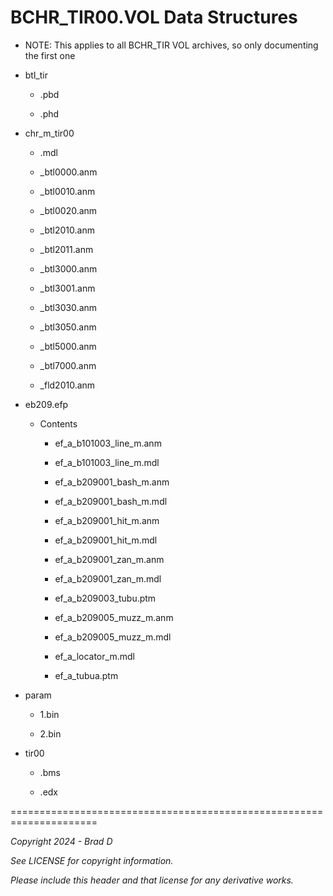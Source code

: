# BCHR_TIR00.VOL Data Structures

* NOTE: This applies to all BCHR_TIR VOL archives, so only documenting the first one

* btl_tir

	* .pbd

	* .phd

* chr_m_tir00

	* .mdl

	* _btl0000.anm

	* _btl0010.anm

	* _btl0020.anm

	* _btl2010.anm

	* _btl2011.anm

	* _btl3000.anm

	* _btl3001.anm

	* _btl3030.anm

	* _btl3050.anm

	* _btl5000.anm

	* _btl7000.anm

	* _fld2010.anm

* eb209.efp

	* Contents

		* ef_a_b101003_line_m.anm

		* ef_a_b101003_line_m.mdl

		* ef_a_b209001_bash_m.anm

		* ef_a_b209001_bash_m.mdl

		* ef_a_b209001_hit_m.anm

		* ef_a_b209001_hit_m.mdl

		* ef_a_b209001_zan_m.anm

		* ef_a_b209001_zan_m.mdl

		* ef_a_b209003_tubu.ptm

		* ef_a_b209005_muzz_m.anm

		* ef_a_b209005_muzz_m.mdl

		* ef_a_locator_m.mdl

		* ef_a_tubua.ptm

* param

	* 1.bin

	* 2.bin

* tir00

	* .bms

	* .edx

=====================================================================

*Copyright 2024 - Brad D*

*See LICENSE for copyright information.*

*Please include this header and that license for any derivative works.*